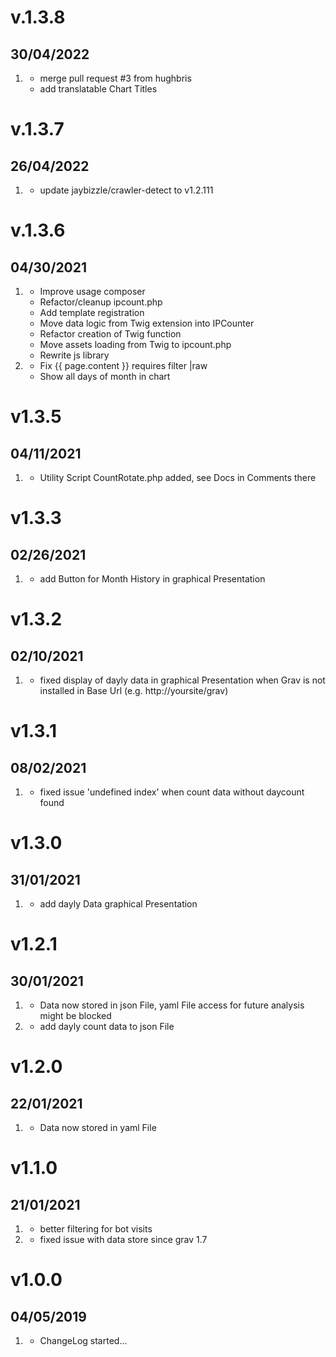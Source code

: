 # v.1.3.8
##  30/04/2022
1. [](#updates)
   * merge pull request #3 from hughbris
   * add translatable Chart Titles

# v.1.3.7
##  26/04/2022
1. [](#updates)
   * update jaybizzle/crawler-detect to v1.2.111

# v.1.3.6
##  04/30/2021

1. [](#updates)
   * Improve usage composer
   * Refactor/cleanup ipcount.php
   * Add template registration
   * Move data logic from Twig extension into IPCounter
   * Refactor creation of Twig function
   * Move assets loading from Twig to ipcount.php
   * Rewrite js library
2. [](#bugfix)
   * Fix {{ page.content }} requires filter |raw
   * Show all days of month in chart

# v1.3.5
##  04/11/2021

1. [](#new)
    * Utility Script CountRotate.php added, see Docs in Comments there

# v1.3.3
##  02/26/2021

1. [](#new)
    * add Button for Month History in graphical Presentation

# v1.3.2
##  02/10/2021

1. [](#bugfix)
    * fixed display of dayly data in graphical Presentation when Grav is not installed in Base Url (e.g. http://yoursite/grav)

# v1.3.1
##  08/02/2021

1. [](#bugfix)
    * fixed issue 'undefined index' when count data without daycount found

# v1.3.0
##  31/01/2021

1. [](#new)
    * add dayly Data graphical Presentation

# v1.2.1
##  30/01/2021

1. [](#new)
    * Data now stored in json File, yaml File access for future analysis might be blocked
2. [](#new)
    * add dayly count data to json File

# v1.2.0
##  22/01/2021

1. [](#new)
    * Data now stored in yaml File

# v1.1.0
##  21/01/2021

1. [](#new)
    * better filtering for bot visits
2. [](#bugfix)
    * fixed issue with data store since grav 1.7

# v1.0.0
##  04/05/2019

1. [](#new)
    * ChangeLog started...
